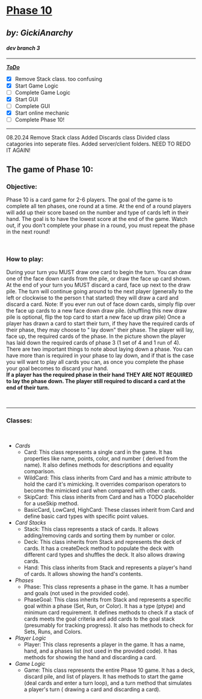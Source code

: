 # <u>Phase 10</u>

_by: GickiAnarchy_
---
#### _dev branch 3_
---
___<u>ToDo</u>___

-[x] Remove Stack class. too confusing
-[x] Start Game Logic
-[ ] Complete Game Logic
-[x] Start GUI
-[ ] Complete GUI
-[x] Start online mechanic
-[ ] Complete Phase 10!

---

08.20.24
Remove Stack class
Added Discards class
Divided class catagories into seperate files.
Added server/client folders.
NEED TO REDO IT AGAIN!

## The game of Phase 10:

### Objective:

Phase 10 is a card game for 2-6 players. The goal of the game is to complete all ten phases, one round at a time. At the
end of a round players will add up their score based on the number and type of cards left in their hand. The goal is to
have the lowest score at the end of the game. Watch out, if you don't complete your phase in a round, you must repeat
the phase in the next round!

<br>

### How to play:

During your turn you MUST draw one card to begin the turn. You can draw one of the face down cards from the pile, or
draw the face up card shown. At the end of your turn you MUST discard a card, face up next to the draw pile. The turn
will continue going around to the next player (generally to the left or clockwise to the person t
hat started) they will draw a card and discard a card. Note: If you ever run out of face down cards, simply flip over
the face up cards to a new face down draw pile. (shuffling this new draw pile is optional, flip the top card to start a
new face up draw pile)
Once a player has drawn a card to start their turn, if they have the required cards of their phase, they may choose to "
lay down" their phase. The player will lay, face up, the required cards of the phase. In the picture shown the player
has laid down the required cards of phase 3 (1 set of 4 and 1 run of 4). There are two important things to note about
laying down a phase. You can have more than is required in your phase to lay down, and if that is the case you will want
to play all cards you can, as once you complete the phase your goal becomes to discard your hand.  
__If a player has the required phase in their hand THEY ARE NOT REQUIRED to lay the phase down. The player still
required to discard a card at the end of their turn.__

<br>

---

### Classes:

<br>

* _Cards_
    * Card: This class represents a single card in the game. It has properties like name, points, color, and number (
      derived from the name). It also defines methods for descriptions and equality comparison.
    * WildCard: This class inherits from Card and has a mimic attribute to hold the card it's mimicking. It overrides
      comparison operators to become the mimicked card when compared with other cards.
    * SkipCard: This class inherits from Card and has a TODO placeholder for a useSkip method.
    * BasicCard, LowCard, HighCard: These classes inherit from Card and define basic card types with specific point
      values.
* _Card Stacks_
    * Stack: This class represents a stack of cards. It allows adding/removing cards and sorting them by number or
      color.
    * Deck: This class inherits from Stack and represents the deck of cards. It has a createDeck method to populate the
      deck with different card types and shuffles the deck. It also allows drawing cards.
    * Hand: This class inherits from Stack and represents a player's hand of cards. It allows showing the hand's
      contents.
* _Phases_
    * Phase: This class represents a phase in the game. It has a number and goals (not used in the provided code).
    * PhaseGoal: This class inherits from Stack and represents a specific goal within a phase (Set, Run, or Color). It
      has a type (ptype) and minimum card requirement. It defines methods to check if a stack of cards meets the goal
      criteria and add cards to the goal stack (presumably for tracking progress). It also has methods to check for
      Sets, Runs, and Colors.
* _Player Logic_
    * Player: This class represents a player in the game. It has a name, hand, and a phases list (not used in the
      provided code). It has methods for showing the hand and discarding a card.
* _Game Logic_
    * Game: This class represents the entire Phase 10 game. It has a deck, discard pile, and list of players. It has
      methods to start the game (deal cards and enter a turn loop), and a turn method that simulates a player's turn (
      drawing a card and discarding a card).